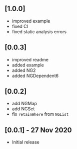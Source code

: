 ## [1.0.0]

* improved example
* fixed CI
* fixed static analysis errors

## [0.0.3]

* improved readme
* added example
* added NG2
* added NGDependent6

## [0.0.2]

* add NGMap
* add NGSet
* fix `retainWhere` from `NGList`

## [0.0.1] - 27 Nov 2020

* Initial release